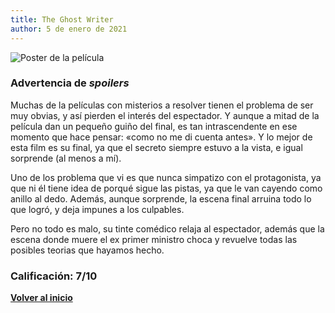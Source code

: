 ```yaml
---
title: The Ghost Writer
author: 5 de enero de 2021
---
```


![](../img/the_ghost_writer.webp "Poster de la película")

### Advertencia de *spoilers*

Muchas de la películas con misterios a resolver tienen el problema de ser muy obvias, y así pierden el interés del espectador.
Y aunque a mitad de la película dan un pequeño guiño del final, es tan intrascendente en ese momento que hace pensar: «como no me di cuenta antes».
Y lo mejor de esta film es su final, ya que el secreto siempre estuvo a la vista, e igual sorprende (al menos a mí).

Uno de los problema que vi es que nunca simpatizo con el protagonista, ya que ni él tiene idea de porqué sigue las pistas, ya que le van cayendo como anillo al dedo. Además, aunque sorprende, la escena final arruina todo lo que logró, y deja impunes a los culpables.

Pero no todo es malo, su tinte comédico relaja al espectador, además que la escena donde muere el ex primer ministro choca y revuelve todas las posibles teorias que hayamos hecho.

### Calificación: 7/10

[**Volver al inicio**](../index.html)
